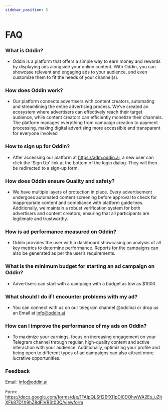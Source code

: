 ```yaml
---
sidebar_position: 5
---
```


# FAQ

### What is Oddin?

- Oddin is a platform that offers a simple way to earn money and rewards by displaying ads alongside your online content. With Oddin, you can showcase relevant and engaging ads to your audience, and even customize them to fit the needs of your channel(s).

### How does Oddin work?

- Our platform connects advertisers with content creators, automating and streamlining the entire advertising process. We’ve created an ecosystem where advertisers can effectively reach their target audience, while content creators can efficiently monetize their channels. The platform manages everything from campaign creation to payment processing, making digital advertising more accessible and transparent for everyone involved

### How to sign up for Oddin?

- After accessing our platform at https://adm.oddin.ai, a new user can click the 'Sign Up' link at the bottom of the login dialog. They will then be redirected to a sign-up form.

### How does Oddin ensure Quality and safety?

- We have multiple layers of protection in place. Every advertisement undergoes automated content screening before approval to check for inappropriate content and compliance with platform guidelines. Additionally, we maintain a robust verification system for both advertisers and content creators, ensuring that all participants are legitimate and trustworthy.

### How is ad performance measured on Oddin?

- Oddin provides the user with a dashboard showcasing an analysis of all key metrics to determine performance. Reports for the campaigns can also be generated as per the user’s requirements.

### What is the minimum budget for starting an ad campaign on Oddin?

- Advertisers can start with a campaign with a budget as low as $1000.

### What should I do if I encounter problems with my ad?

- You can connect with us on our telegram channel @oddinai or drop us an Email at info@oddin.ai

### How can I improve the performance of my ads on Oddin?

- To maximize your earnings, focus on increasing engagement on your Telegram channel through regular, high-quality content and active interaction with your audience. Additionally, optimizing your profile and being open to different types of ad campaigns can also attract more lucrative opportunities.

### Feedback

Email: info@oddin.ai

Form: https://docs.google.com/forms/d/e/1FAIpQLSfI2EfXI1pDI0DOhwWA2Es_uZltXFk87D1X9hZ8dFlVRSt03Q/viewform

